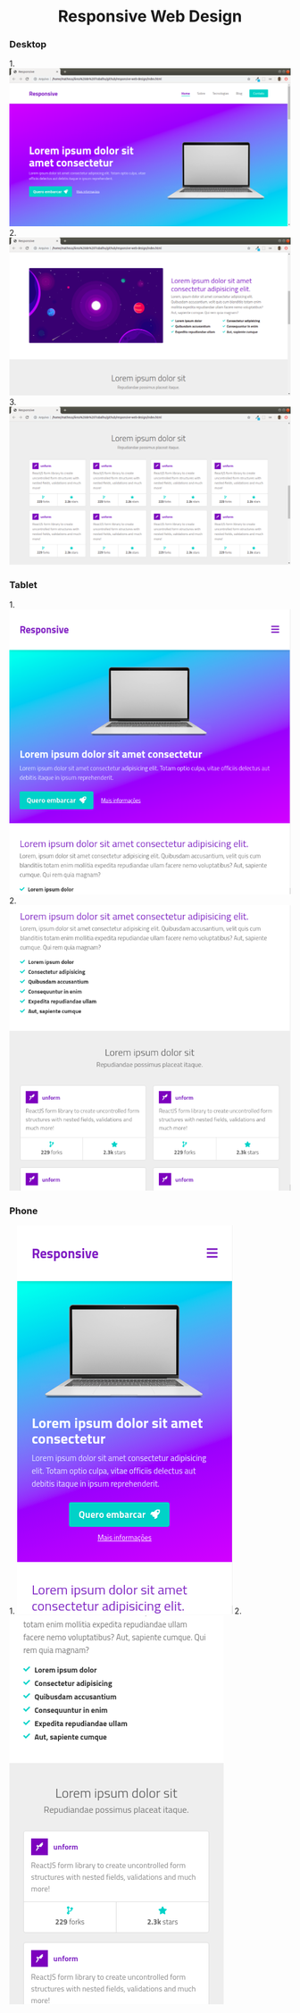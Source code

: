 <h1 align="center">
  Responsive Web Design
</h1>

### **Desktop**
<span>1.<span>
<img alt="Desktop" title="Desktop-responsive" src=".github/desktop1.png"  />
<span>2.<span>
<img alt="Desktop" title="Desktop-responsive" src=".github/desktop2.png"  />
<span>3.<span>
<img alt="Desktop" title="Desktop-responsive" src=".github/desktop3.png" />

### **Tablet**
<span>1.<span>
<img alt="Tablet" title="Tablet-responsive" src=".github/tablet1.png" />
<span>2.<span>
<img alt="Tablet" title="Tablet-responsive" src=".github/tablet2.png" />

### **Phone**
<span>1.<span>
<img alt="Phone" title="Phone-responsive" src=".github/cellphone1.png" />
<span>2.<span>
<img alt="Phone" title="Phone-responsive" src=".github/cellphone2.png" />
